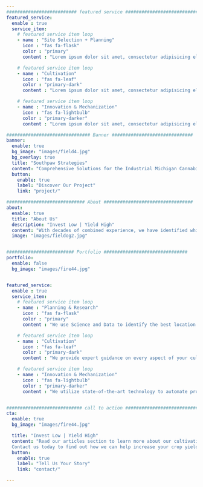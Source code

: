 ```yaml
---
########################## featured service ############################
featured_service:
  enable : true
  service_item:
    # featured service item loop
    - name : "Site Selection + Planning"
      icon : "fas fa-flask"
      color : "primary"
      content : "Lorem ipsum dolor sit amet, consectetur adipisicing elit. Saepe enim impedit repudiandae omnis est temporibus."

    # featured service item loop
    - name : "Cultivation"
      icon : "fas fa-leaf"
      color : "primary-dark"
      content : "Lorem ipsum dolor sit amet, consectetur adipisicing elit. Saepe enim impedit repudiandae omnis est temporibus."

    # featured service item loop
    - name : "Innovation & Mechanization"
      icon : "fas fa-lightbulb"
      color : "primary-darker"
      content : "Lorem ipsum dolor sit amet, consectetur adipisicing elit. Saepe enim impedit repudiandae omnis est temporibus."

############################### Banner ##############################
banner:
  enable: true
  bg_image: "images/field4.jpg"
  bg_overlay: true
  title: "Southpaw Strategies"
  content: "Comprehensive Solutions for the Industrial Michigan Cannabis Market"
  button:
    enable: true
    label: "Discover Our Project"
    link: "project/"

############################# About #################################
about:
  enable: true
  title: "About Us"
  description: "Invest Low | Yield High"
  content: "With decades of combined experience, we have identified which processes are able to be automated, and which still require the human touch—where expertise, intuition, and adaptability make the critical difference in ensuring quality and precision."
  image: "images/fieldog2.jpg"


######################### Portfolio ###############################
portfolio:
  enable: false
  bg_image: "images/fire44.jpg"


featured_service:
  enable : true
  service_item:
    # featured service item loop
    - name : "Planning & Research"
      icon : "fas fa-flask"
      color : "primary"
      content : "We use Science and Data to identify the best location for newly constructed farms. We utilize soil & water test results in order to condition soil and optimize fertigation schedules for existing farms."

    # featured service item loop
    - name : "Cultivation"
      icon : "fas fa-leaf"
      color : "primary-dark"
      content : "We provide expert guidance on every aspect of your cultivation operation, from seed to harvest to sale."

    # featured service item loop
    - name : "Innovation & Mechanization"
      icon : "fas fa-lightbulb"
      color : "primary-darker"
      content : "We utilize state-of-the-art technology to automate processes wherever possible, reducing labor inputs and maximizing efficiency to protect your bottom line."


############################ call to action ###########################
cta:
  enable: true
  bg_image: "images/fire44.jpg"

  title: "Invest Low | Yield High"
  content: "Read our articles section to learn more about our cultivation methodology and what we can bring to a project. <br>
  Contact us today to find out how we can help increase your crop yields."
  button:
    enable: true
    label: "Tell Us Your Story"
    link: "contact/"

---
```


